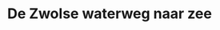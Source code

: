 ---
allmaps:
  annotationId: 
  title: Kaart Zwolle (1920)
  sourceUrl: https://historischcentrumoverijssel.nl/archieven/?mivast=20&mizig=210&miadt=141&miaet=1&micode=1678&minr=25009356&miview=inv2
  sourceTitle: Collectie Overijssel
title: De Zwolse waterweg naar zee
abstract: |
  
---